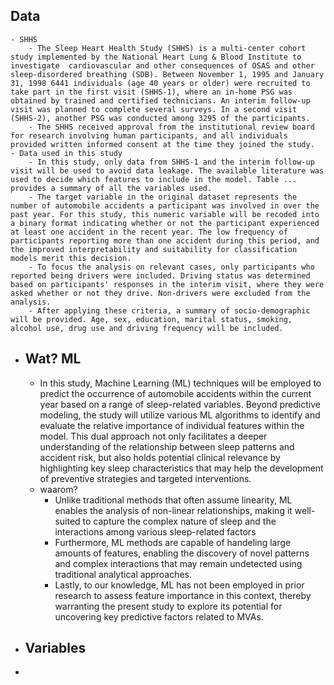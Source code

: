 ## Data
	- SHHS
		- The Sleep Heart Health Study (SHHS) is a multi-center cohort study implemented by the National Heart Lung & Blood Institute to investigate  cardiovascular and other consequences of OSAS and other sleep-disordered breathing (SDB). Between November 1, 1995 and January 31, 1998 6441 individuals (age 40 years or older) were recruited to take part in the first visit (SHHS-1), where an in-home PSG was obtained by trained and certified technicians. An interim follow-up visit was planned to complete several surveys. In a second visit (SHHS-2), another PSG was conducted among 3295 of the participants.
		- The SHHS received approval from the institutional review board for research involving human participants, and all individuals provided written informed consent at the time they joined the study.
	- Data used in this study
		- In this study, only data from SHHS-1 and the interim follow-up visit will be used to avoid data leakage. The available literature was used to decide which features to include in the model. Table ... provides a summary of all the variables used.
		- The target variable in the original dataset represents the number of automobile accidents a participant was involved in over the past year. For this study, this numeric variable will be recoded into a binary format indicating whether or not the participant experienced at least one accident in the recent year. The low frequency of participants reporting more than one accident during this period, and the improved interpretability and suitability for classification models merit this decision.
		- To focus the analysis on relevant cases, only participants who reported being drivers were included. Driving status was determined based on participants' responses in the interim visit, where they were asked whether or not they drive. Non-drivers were excluded from the analysis.
		- After applying these criteria, a summary of socio-demographic will be provided. Age, sex, education, marital status, smoking, alcohol use, drug use and driving frequency will be included.
- ## Wat? ML
	- In this study, Machine Learning (ML) techniques will be employed to predict the occurrence of automobile accidents within the current year based on a range of sleep-related variables. Beyond predictive modeling, the study will utilize various ML algorithms to identify and evaluate the relative importance of individual features within the model. This dual approach not only facilitates a deeper understanding of the relationship between sleep patterns and accident risk, but also holds potential clinical relevance by highlighting key sleep characteristics that may help the development of preventive strategies and targeted interventions.
	- waarom?
		- Unlike traditional methods that often assume linearity, ML enables the analysis of non-linear relationships, making it well-suited to capture the complex nature of sleep and the interactions among various sleep-related factors
		- Furthermore, ML methods are capable of handeling large amounts of features, enabling the discovery of novel patterns and complex interactions that may remain undetected using traditional analytical approaches.
		- Lastly, to our knowledge, ML has not been employed in prior research to assess feature importance in this context, thereby warranting the present study to explore its potential for uncovering key predictive factors related to MVAs.
- ## Variables
-